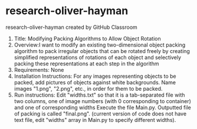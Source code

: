 # research-oliver-hayman
research-oliver-hayman created by GitHub Classroom
1. Title: Modifying Packing Algorithms to Allow Object Rotation
2. Overview:I want to modify an existing two-dimensional object packing algorithm to pack 
irregular objects that can be rotated freely by creating simplified representations of rotations of 
each object and selectively packing these representations at each step in the algorithm
3. Requirements: None
4. Installation Instructions: For any images representing objects to be packed, add pictures of objects against white backgrounds. 
Name images "1.png", "2.png", etc., in order for them to be packed. 
5. Run instructions: Edit "widths.txt" so that it is a tab-separated file with two columns, one of image numbers (with 0 corresponding to container) and one of corresponding widths
Execute the file Main.py. Outputted file of packing is called "final.png". (current version of code does not have text file, 
edit "widths" array in Main.py to specify different widths).

